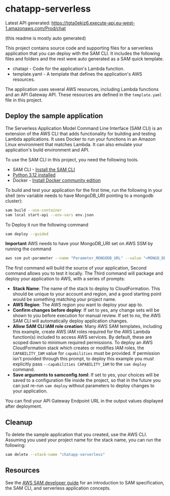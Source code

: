 # chatapp-serverless

Latest API generated: <https://tgta0ekiz6.execute-api.eu-west-1.amazonaws.com/Prod/chat>

(this readme is mostly auto generated)

This project contains source code and supporting files for a serverless application that you can deploy with the SAM CLI. It includes the following files and folders and the rest were auto generated as a SAM quick template.

- chatapi - Code for the application's Lambda function.
- template.yaml - A template that defines the application's AWS resources.

The application uses several AWS resources, including Lambda functions and an API Gateway API. These resources are defined in the `template.yaml` file in this project.

## Deploy the sample application

The Serverless Application Model Command Line Interface (SAM CLI) is an extension of the AWS CLI that adds functionality for building and testing Lambda applications. It uses Docker to run your functions in an Amazon Linux environment that matches Lambda. It can also emulate your application's build environment and API.

To use the SAM CLI in this project, you need the following tools.

- SAM CLI - [Install the SAM CLI](https://docs.aws.amazon.com/serverless-application-model/latest/developerguide/serverless-sam-cli-install.html)
- [Python 3.12 installed](https://www.python.org/downloads/)
- Docker - [Install Docker community edition](https://hub.docker.com/search/?type=edition&offering=community)

To build and test your application for the first time, run the following in your shell (env variable needs to have MongoDB_URI pointing to a mongodb cluster):

```bash
sam build --use-container
sam local start-api --env-vars env.json
```

To Deploy it run the following command

```bash
sam deploy --guided
```

**Important** AWS needs to have your MongoDB_URI set on AWS SSM by running the command

```bash
aws ssm put-parameter --name "Parameter_MONGODB_URL" --value "<MONGO_DB_URL>" --type "String" --overwrite
```

The first command will build the source of your application, Second command allows you to test it locally. The Third command will package and deploy your application to AWS, with a series of prompts:

- **Stack Name**: The name of the stack to deploy to CloudFormation. This should be unique to your account and region, and a good starting point would be something matching your project name.
- **AWS Region**: The AWS region you want to deploy your app to.
- **Confirm changes before deploy**: If set to yes, any change sets will be shown to you before execution for manual review. If set to no, the AWS SAM CLI will automatically deploy application changes.
- **Allow SAM CLI IAM role creation**: Many AWS SAM templates, including this example, create AWS IAM roles required for the AWS Lambda function(s) included to access AWS services. By default, these are scoped down to minimum required permissions. To deploy an AWS CloudFormation stack which creates or modifies IAM roles, the `CAPABILITY_IAM` value for `capabilities` must be provided. If permission isn't provided through this prompt, to deploy this example you must explicitly pass `--capabilities CAPABILITY_IAM` to the `sam deploy` command.
- **Save arguments to samconfig.toml**: If set to yes, your choices will be saved to a configuration file inside the project, so that in the future you can just re-run `sam deploy` without parameters to deploy changes to your application.

You can find your API Gateway Endpoint URL in the output values displayed after deployment.

## Cleanup

To delete the sample application that you created, use the AWS CLI. Assuming you used your project name for the stack name, you can run the following:

```bash
sam delete --stack-name "chatapp-serverless"
```

## Resources

See the [AWS SAM developer guide](https://docs.aws.amazon.com/serverless-application-model/latest/developerguide/what-is-sam.html) for an introduction to SAM specification, the SAM CLI, and serverless application concepts.
